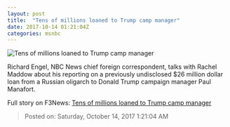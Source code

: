 ```yaml
---
layout: post
title:  "Tens of millions loaned to Trump camp manager"
date: 2017-10-14 01:21:04Z
categories: msnbc
---
```


![Tens of millions loaned to Trump camp manager](http://media1.s-nbcnews.com/j/MSNBC/Components/Video/201710/2017-10-14T01-24-15-833Z--1280x720.video_1067x600.jpg)

Richard Engel, NBC News chief foreign correspondent, talks with Rachel Maddow about his reporting on a previously undisclosed $26 million dollar loan from a Russian oligarch to Donald Trump campaign manager Paul Manafort.


Full story on F3News: [Tens of millions loaned to Trump camp manager](http://www.f3nws.com/n/GJMtr)

> Posted on: Saturday, October 14, 2017 1:21:04 AM
